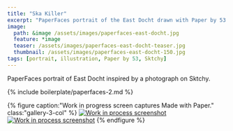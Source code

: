 ```yaml
---
title: "Ska Killer"
excerpt: "PaperFaces portrait of the East Docht drawn with Paper by 53 on an iPad."
image: 
  path: &image /assets/images/paperfaces-east-docht.jpg 
  feature: *image
  teaser: /assets/images/paperfaces-east-docht-teaser.jpg
  thumbnail: /assets/images/paperfaces-east-docht-150.jpg
tags: [portrait, illustration, Paper by 53, Sktchy]
---
```


PaperFaces portrait of East Docht inspired by a photograph on Sktchy.

{% include boilerplate/paperfaces-2.md %}

{% figure caption:"Work in progress screen captures Made with Paper." class:"gallery-3-col" %}
[![Work in process screenshot](/assets/images/paperfaces-east-docht-process-1-600.jpg)](/assets/images/paperfaces-east-docht-process-1-lg.jpg) [![Work in process screenshot](/assets/images/paperfaces-east-docht-process-2-600.jpg)](/assets/images/paperfaces-east-docht-process-2-lg.jpg)
{% endfigure %}
